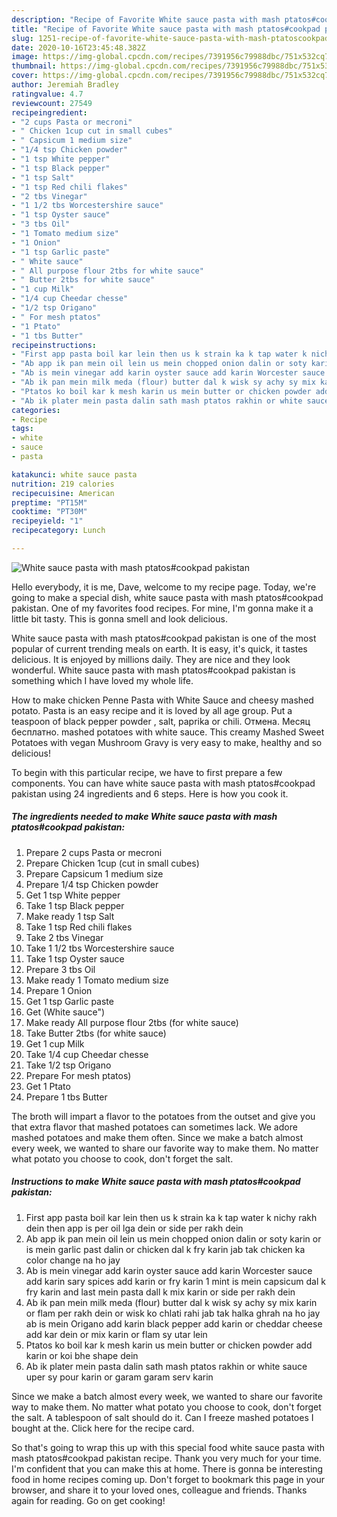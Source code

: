 ```yaml
---
description: "Recipe of Favorite White sauce pasta with mash ptatos#cookpad pakistan"
title: "Recipe of Favorite White sauce pasta with mash ptatos#cookpad pakistan"
slug: 1251-recipe-of-favorite-white-sauce-pasta-with-mash-ptatoscookpad-pakistan
date: 2020-10-16T23:45:48.382Z
image: https://img-global.cpcdn.com/recipes/7391956c79988dbc/751x532cq70/white-sauce-pasta-with-mash-ptatoscookpad-pakistan-recipe-main-photo.jpg
thumbnail: https://img-global.cpcdn.com/recipes/7391956c79988dbc/751x532cq70/white-sauce-pasta-with-mash-ptatoscookpad-pakistan-recipe-main-photo.jpg
cover: https://img-global.cpcdn.com/recipes/7391956c79988dbc/751x532cq70/white-sauce-pasta-with-mash-ptatoscookpad-pakistan-recipe-main-photo.jpg
author: Jeremiah Bradley
ratingvalue: 4.7
reviewcount: 27549
recipeingredient:
- "2 cups Pasta or mecroni"
- " Chicken 1cup cut in small cubes"
- " Capsicum 1 medium size"
- "1/4 tsp Chicken powder"
- "1 tsp White pepper"
- "1 tsp Black pepper"
- "1 tsp Salt"
- "1 tsp Red chili flakes"
- "2 tbs Vinegar"
- "1 1/2 tbs Worcestershire sauce"
- "1 tsp Oyster sauce"
- "3 tbs Oil"
- "1 Tomato medium size"
- "1 Onion"
- "1 tsp Garlic paste"
- " White sauce"
- " All purpose flour 2tbs for white sauce"
- " Butter 2tbs for white sauce"
- "1 cup Milk"
- "1/4 cup Cheedar chesse"
- "1/2 tsp Origano"
- " For mesh ptatos"
- "1 Ptato"
- "1 tbs Butter"
recipeinstructions:
- "First app pasta boil kar lein then us k strain ka k tap water k nichy rakh dein then app is per oil lga dein or side per rakh dein"
- "Ab app ik pan mein oil lein us mein chopped onion dalin or soty karin or is mein garlic past dalin or chicken dal k fry karin jab tak chicken ka color change na ho jay"
- "Ab is mein vinegar add karin oyster sauce add karin Worcester sauce add karin sary spices add karin or fry karin 1 mint is mein capsicum dal k fry karin and last mein pasta dall k mix karin or side per rakh dein"
- "Ab ik pan mein milk meda (flour) butter dal k wisk sy achy sy mix karin or flam per rakh dein or wisk ko chlati rahi jab tak halka ghrah na ho jay ab is mein Origano add karin black pepper add karin or cheddar cheese add kar dein or mix karin or flam sy utar lein"
- "Ptatos ko boil kar k mesh karin us mein butter or chicken powder add karin or koi bhe shape dein"
- "Ab ik plater mein pasta dalin sath mash ptatos rakhin or white sauce uper sy pour karin or garam garam serv karin"
categories:
- Recipe
tags:
- white
- sauce
- pasta

katakunci: white sauce pasta 
nutrition: 219 calories
recipecuisine: American
preptime: "PT15M"
cooktime: "PT30M"
recipeyield: "1"
recipecategory: Lunch

---
```



![White sauce pasta with mash ptatos#cookpad pakistan](https://img-global.cpcdn.com/recipes/7391956c79988dbc/751x532cq70/white-sauce-pasta-with-mash-ptatoscookpad-pakistan-recipe-main-photo.jpg)

Hello everybody, it is me, Dave, welcome to my recipe page. Today, we're going to make a special dish, white sauce pasta with mash ptatos#cookpad pakistan. One of my favorites food recipes. For mine, I'm gonna make it a little bit tasty. This is gonna smell and look delicious.

White sauce pasta with mash ptatos#cookpad pakistan is one of the most popular of current trending meals on earth. It is easy, it's quick, it tastes delicious. It is enjoyed by millions daily. They are nice and they look wonderful. White sauce pasta with mash ptatos#cookpad pakistan is something which I have loved my whole life.

How to make chicken Penne Pasta with White Sauce and cheesy mashed potato. Pasta is an easy recipe and it is loved by all age group. Put a teaspoon of black pepper powder , salt, paprika or chili. Отмена. Месяц бесплатно. mashed potatoes with white sauce. This creamy Mashed Sweet Potatoes with vegan Mushroom Gravy is very easy to make, healthy and so delicious!


To begin with this particular recipe, we have to first prepare a few components. You can have white sauce pasta with mash ptatos#cookpad pakistan using 24 ingredients and 6 steps. Here is how you cook it.

<!--inarticleads1-->

##### The ingredients needed to make White sauce pasta with mash ptatos#cookpad pakistan:

1. Prepare 2 cups Pasta or mecroni
1. Prepare  Chicken 1cup (cut in small cubes)
1. Prepare  Capsicum 1 medium size
1. Prepare 1/4 tsp Chicken powder
1. Get 1 tsp White pepper
1. Take 1 tsp Black pepper
1. Make ready 1 tsp Salt
1. Take 1 tsp Red chili flakes
1. Take 2 tbs Vinegar
1. Take 1 1/2 tbs Worcestershire sauce
1. Take 1 tsp Oyster sauce
1. Prepare 3 tbs Oil
1. Make ready 1 Tomato medium size
1. Prepare 1 Onion
1. Get 1 tsp Garlic paste
1. Get  (White sauce&#34;)
1. Make ready  All purpose flour 2tbs (for white sauce)
1. Take  Butter 2tbs (for white sauce)
1. Get 1 cup Milk
1. Take 1/4 cup Cheedar chesse
1. Take 1/2 tsp Origano
1. Prepare  For mesh ptatos)
1. Get 1 Ptato
1. Prepare 1 tbs Butter


The broth will impart a flavor to the potatoes from the outset and give you that extra flavor that mashed potatoes can sometimes lack. We adore mashed potatoes and make them often. Since we make a batch almost every week, we wanted to share our favorite way to make them. No matter what potato you choose to cook, don&#39;t forget the salt. 

<!--inarticleads2-->

##### Instructions to make White sauce pasta with mash ptatos#cookpad pakistan:

1. First app pasta boil kar lein then us k strain ka k tap water k nichy rakh dein then app is per oil lga dein or side per rakh dein
1. Ab app ik pan mein oil lein us mein chopped onion dalin or soty karin or is mein garlic past dalin or chicken dal k fry karin jab tak chicken ka color change na ho jay
1. Ab is mein vinegar add karin oyster sauce add karin Worcester sauce add karin sary spices add karin or fry karin 1 mint is mein capsicum dal k fry karin and last mein pasta dall k mix karin or side per rakh dein
1. Ab ik pan mein milk meda (flour) butter dal k wisk sy achy sy mix karin or flam per rakh dein or wisk ko chlati rahi jab tak halka ghrah na ho jay ab is mein Origano add karin black pepper add karin or cheddar cheese add kar dein or mix karin or flam sy utar lein
1. Ptatos ko boil kar k mesh karin us mein butter or chicken powder add karin or koi bhe shape dein
1. Ab ik plater mein pasta dalin sath mash ptatos rakhin or white sauce uper sy pour karin or garam garam serv karin


Since we make a batch almost every week, we wanted to share our favorite way to make them. No matter what potato you choose to cook, don&#39;t forget the salt. A tablespoon of salt should do it. Can I freeze mashed potatoes I bought at the. Click here for the recipe card. 

So that's going to wrap this up with this special food white sauce pasta with mash ptatos#cookpad pakistan recipe. Thank you very much for your time. I'm confident that you can make this at home. There is gonna be interesting food in home recipes coming up. Don't forget to bookmark this page in your browser, and share it to your loved ones, colleague and friends. Thanks again for reading. Go on get cooking!
